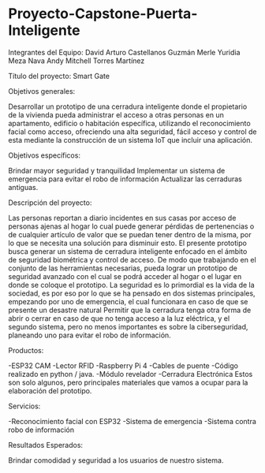 # Proyecto-Capstone-Puerta-Inteligente
Integrantes del Equipo:
David Arturo Castellanos Guzmán 
Merle Yuridia Meza Nava
Andy Mitchell Torres Martínez

Título del proyecto:
Smart Gate

Objetivos generales:

Desarrollar un prototipo de una cerradura inteligente donde el propietario de la vivienda pueda administrar el acceso a otras personas en un apartamento, edificio o habitación específica, utilizando el reconocimiento facial como acceso, ofreciendo una alta seguridad, fácil acceso y control de esta mediante la construcción de un sistema IoT que incluir una aplicación.

Objetivos específicos:

Brindar mayor seguridad y tranquilidad
Implementar un sistema de emergencia para evitar el robo de información
Actualizar las cerraduras antiguas.

Descripción del proyecto:

Las personas reportan a diario incidentes en sus casas por acceso de personas ajenas al hogar lo cual puede generar pérdidas de pertenencias o de cualquier artículo de valor que se puedan tener dentro de la misma, por lo que se necesita una solución para disminuir esto. El presente prototipo busca generar un sistema de cerradura inteligente enfocado en el ámbito de seguridad biométrica y control de acceso. De modo que trabajando en el conjunto de las herramientas necesarias, pueda lograr un prototipo de seguridad avanzado con el cual se podrá acceder al hogar o el lugar en donde se coloque el prototipo.
La seguridad es lo primordial es la vida de la sociedad, es por eso por lo que se ha pensado en dos sistemas principales, empezando por uno de emergencia, el cual funcionara en caso de que se presente un desastre natural Permitir que la cerradura tenga otra forma de abrir o cerrar en caso de que no tenga acceso a la luz eléctrica, y el segundo sistema, pero no menos importantes es sobre la ciberseguridad, planeando uno para evitar el robo de información.

Productos:

-ESP32 CAM
-Lector RFID
-Raspberry Pi 4
-Cables de puente
-Código realizado en python / java.
-Módulo revelador
-Cerradura Electrónica
Estos son solo algunos, pero principales materiales que vamos a ocupar para la elaboración del prototipo.

Servicios:

-Reconocimiento facial con ESP32
-Sistema de emergencia
-Sistema contra robo de información

Resultados Esperados:

Brindar comodidad y seguridad a los usuarios de nuestro sistema.

